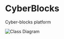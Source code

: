 # CyberBlocks
Cyber-blocks platform

![Class Diagram](https://www.plantuml.com/plantuml/proxy?src=https://raw.githubusercontent.com/DimitriBolt/CyberBlocks/main/UML/ClassDiagram.puml)
